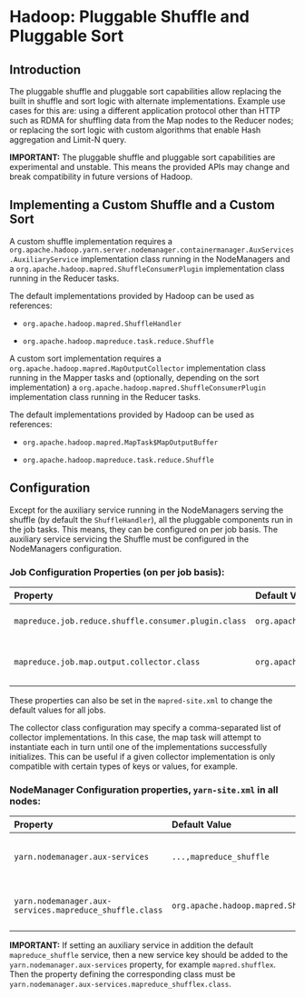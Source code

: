 <!---
  Licensed under the Apache License, Version 2.0 (the "License");
  you may not use this file except in compliance with the License.
  You may obtain a copy of the License at

   http://www.apache.org/licenses/LICENSE-2.0

  Unless required by applicable law or agreed to in writing, software
  distributed under the License is distributed on an "AS IS" BASIS,
  WITHOUT WARRANTIES OR CONDITIONS OF ANY KIND, either express or implied.
  See the License for the specific language governing permissions and
  limitations under the License. See accompanying LICENSE file.
-->

Hadoop: Pluggable Shuffle and Pluggable Sort
============================================

Introduction
------------

The pluggable shuffle and pluggable sort capabilities allow replacing the built in shuffle and sort logic with alternate implementations. Example use cases for this are: using a different application protocol other than HTTP such as RDMA for shuffling data from the Map nodes to the Reducer nodes; or replacing the sort logic with custom algorithms that enable Hash aggregation and Limit-N query.

**IMPORTANT:** The pluggable shuffle and pluggable sort capabilities are experimental and unstable. This means the provided APIs may change and break compatibility in future versions of Hadoop.

Implementing a Custom Shuffle and a Custom Sort
-----------------------------------------------

A custom shuffle implementation requires a `org.apache.hadoop.yarn.server.nodemanager.containermanager.AuxServices.AuxiliaryService` implementation class running in the NodeManagers and a `org.apache.hadoop.mapred.ShuffleConsumerPlugin` implementation class running in the Reducer tasks.

The default implementations provided by Hadoop can be used as references:

* `org.apache.hadoop.mapred.ShuffleHandler`

* `org.apache.hadoop.mapreduce.task.reduce.Shuffle`

A custom sort implementation requires a `org.apache.hadoop.mapred.MapOutputCollector` implementation class running in the Mapper tasks and (optionally, depending on the sort implementation) a `org.apache.hadoop.mapred.ShuffleConsumerPlugin` implementation class running in the Reducer tasks.

The default implementations provided by Hadoop can be used as references:

* `org.apache.hadoop.mapred.MapTask$MapOutputBuffer`

* `org.apache.hadoop.mapreduce.task.reduce.Shuffle`

Configuration
-------------

Except for the auxiliary service running in the NodeManagers serving the shuffle (by default the `ShuffleHandler`), all the pluggable components run in the job tasks. This means, they can be configured on per job basis. The auxiliary service servicing the Shuffle must be configured in the NodeManagers configuration.

### Job Configuration Properties (on per job basis):

| **Property** | **Default Value** | **Explanation** |
|:---- |:---- |:---- |
| `mapreduce.job.reduce.shuffle.consumer.plugin.class` | `org.apache.hadoop.mapreduce.task.reduce.Shuffle` | The `ShuffleConsumerPlugin` implementation to use |
| `mapreduce.job.map.output.collector.class` | `org.apache.hadoop.mapred.MapTask$MapOutputBuffer` | The `MapOutputCollector` implementation(s) to use |

These properties can also be set in the `mapred-site.xml` to change the default values for all jobs.

The collector class configuration may specify a comma-separated list of collector implementations. In this case, the map task will attempt to instantiate each in turn until one of the implementations successfully initializes. This can be useful if a given collector implementation is only compatible with certain types of keys or values, for example.

### NodeManager Configuration properties, `yarn-site.xml` in all nodes:

| **Property** | **Default Value** | **Explanation** |
|:---- |:---- |:---- |
| `yarn.nodemanager.aux-services` | `...,mapreduce_shuffle` | The auxiliary service name |
| `yarn.nodemanager.aux-services.mapreduce_shuffle.class` | `org.apache.hadoop.mapred.ShuffleHandler` | The auxiliary service class to use |

**IMPORTANT:** If setting an auxiliary service in addition the default `mapreduce_shuffle` service, then a new service key should be added to the `yarn.nodemanager.aux-services` property, for example `mapred.shufflex`. Then the property defining the corresponding class must be `yarn.nodemanager.aux-services.mapreduce_shufflex.class`.
